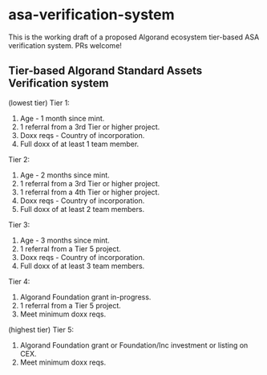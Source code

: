 # asa-verification-system
This is the working draft of a proposed Algorand ecosystem tier-based ASA verification system. PRs welcome!

## Tier-based Algorand Standard Assets Verification system
 
(lowest tier) 
Tier 1: 
1. Age - 1 month since mint.
2. 1 referral from a 3rd Tier or higher project.
3. Doxx reqs - Country of incorporation.
4. Full doxx of at least 1 team member.

Tier 2: 
1. Age - 2 months since mint.
2. 1 referral from a 3rd Tier or higher project.
3. 1 referral from a 4th Tier or higher project.
4. Doxx reqs - Country of incorporation.
5. Full doxx of at least 2 team members.	

Tier 3: 
1. Age - 3 months since mint.
2. 1 referral from a Tier 5 project.
3. Doxx reqs - Country of incorporation.
4. Full doxx of at least 3 team members.

Tier 4: 
1. Algorand Foundation grant in-progress.
2. 1 referral from a Tier 5 project.
5. Meet minimum doxx reqs.
 
(highest tier)
Tier 5: 
1. Algorand Foundation grant or Foundation/Inc investment or listing on CEX.
3. Meet minimum doxx reqs.
